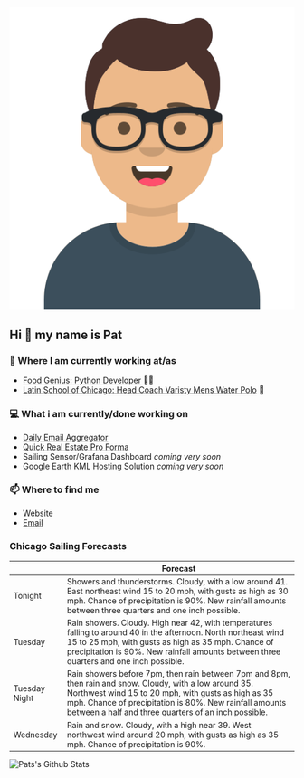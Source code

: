 [![Social banner for p-j-falconer](https://raw.githubusercontent.com/P-J-FALCONER/P-J-FALCONER/master/assets/avataaars.svg)](https://patfalconer.com/)
## Hi :wave: my name is Pat

### 💼 Where I am currently working at/as
- [Food Genius: Python Developer](https://getfoodgenius.com/) 🍔🐍
- [Latin School of Chicago: Head Coach Varisty Mens Water Polo](https://www.latinschool.org/) 🤽


### 💻 What i am currently/done working on
 - [Daily Email Aggregator](https://github.com/P-J-FALCONER/dott_daily_mail)
 - [Quick Real Estate Pro Forma](https://github.com/P-J-FALCONER/henry)
 - Sailing Sensor/Grafana Dashboard *coming very soon*
 - Google Earth KML Hosting Solution *coming very soon*

### 📫 Where to find me
 - [Website](https://patfalconer.com/)
 - [Email](mailto:patrick.j.falconer@gmail.com)


### Chicago Sailing Forecasts
|   | Forecast  |
|---|---|
| Tonight | Showers and thunderstorms. Cloudy, with a low around 41. East northeast wind 15 to 20 mph, with gusts as high as 30 mph. Chance of precipitation is 90%. New rainfall amounts between three quarters and one inch possible. |
| Tuesday | Rain showers. Cloudy. High near 42, with temperatures falling to around 40 in the afternoon. North northeast wind 15 to 25 mph, with gusts as high as 35 mph. Chance of precipitation is 90%. New rainfall amounts between three quarters and one inch possible. |
| Tuesday Night | Rain showers before 7pm, then rain between 7pm and 8pm, then rain and snow. Cloudy, with a low around 35. Northwest wind 15 to 20 mph, with gusts as high as 35 mph. Chance of precipitation is 80%. New rainfall amounts between a half and three quarters of an inch possible. |
| Wednesday | Rain and snow. Cloudy, with a high near 39. West northwest wind around 20 mph, with gusts as high as 35 mph. Chance of precipitation is 90%. |

![Pats's Github Stats](https://github-readme-stats.vercel.app/api?username=p-j-falconer&show_icons=true&theme=radical)
